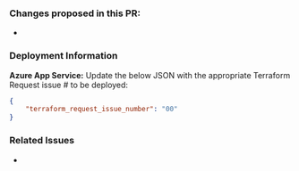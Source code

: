 
### Changes proposed in this PR:
- 

### Deployment Information
**Azure App Service:**
Update the below JSON with the appropriate Terraform Request issue # to be deployed:

```json
{
    "terraform_request_issue_number": "00"
} 
```

### Related Issues
- 